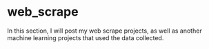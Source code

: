 # web_scrape
In this section, I will post my web scrape projects, as well as another machine learning projects that used the data collected.
